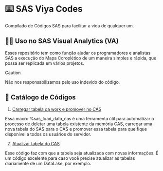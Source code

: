# ⌨️ SAS Viya Codes
  Compilado de Códigos SAS para facilitar a vida de qualquer um.

## 👨‍💻 Uso no SAS Visual Analytics (VA)

  Esses repositório tem como função ajudar os programadores e analistas SAS a execução do Mapa Coroplético de um maneira simples e rápida, que possa ser replicada em vários projetos.

> [!CAUTION]
> Não nos responsabilizamos pelo uso indevido do código.

## 📖 Catálogo de Códigos

1. [Carregar tabela da work e promover no CAS](/sas_load_data_cas.sas)

  Essa macro %sas_load_data_cas é uma ferramenta útil para automatizar o processo de deletar uma tabela existente da memória CAS, carregar uma nova tabela do SAS para o CAS e promover essa tabela para que fique disponível a todos os usuários do servidor.

2. [Atualizar tabela do CAS](/sas_load_promote_cas.sas)

  Esse código faz com que a tabela seja atualizada com novas informações. É um código excelente para caso você precise atualizar as tabelas diariamente de um DataLake, por exemplo.